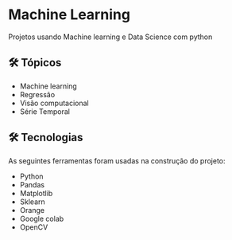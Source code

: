 # Machine Learning
 Projetos usando Machine learning e Data Science com python
 
## 🛠 Tópicos
- Machine learning
- Regressão
- Visão computacional
- Série Temporal
 

## 🛠 Tecnologias

As seguintes ferramentas foram usadas na construção do projeto:

- Python
- Pandas
- Matplotlib
- Sklearn
- Orange
- Google colab
- OpenCV
